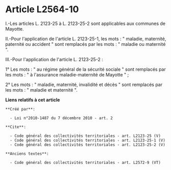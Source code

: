# Article L2564-10

I.-Les articles L. 2123-25 à L. 2123-25-2 sont applicables aux communes de Mayotte. 

II.-Pour l'application de l'article L. 2123-25-1, les mots : " maladie, maternité, paternité ou accident " sont remplacés par
les mots : " maladie ou maternité ". 

III.-Pour l'application de l'article L. 2123-25-2 : 

1° Les mots : " au régime général de la sécurité sociale " sont remplacés par les mots : " à l'assurance maladie-maternité de
Mayotte " ; 

2° Les mots : " maladie, maternité, invalidité et décès " sont remplacés par les mots : " maladie et maternité ".

**Liens relatifs à cet article**

	**Créé par**:

	  - Loi n°2010-1487 du 7 décembre 2010 - art. 2

	**Cite**:

	  - Code général des collectivités territoriales - art. L2123-25 (V)
	  - Code général des collectivités territoriales - art. L2123-25-1 (V)
	  - Code général des collectivités territoriales - art. L2123-25-2 (V)

	**Anciens textes**:

	  - Code général des collectivités territoriales - art. L2572-9 (VT)
